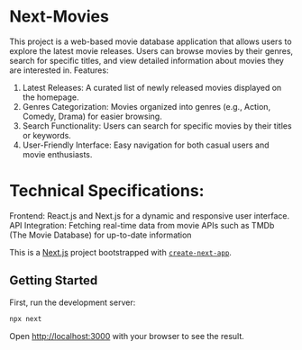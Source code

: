 # Next-Movies

This project is a web-based movie database application that allows users to explore the latest movie releases. Users can browse movies by their genres, search for specific titles, and view detailed information about movies they are interested in.
Features:

1. Latest Releases: A curated list of newly released movies displayed on the homepage.
2. Genres Categorization: Movies organized into genres (e.g., Action, Comedy, Drama) for easier browsing.
3. Search Functionality: Users can search for specific movies by their titles or keywords.
4. User-Friendly Interface: Easy navigation for both casual users and movie enthusiasts.

# Technical Specifications:
Frontend: React.js and Next.js for a dynamic and responsive user interface.
API Integration: Fetching real-time data from movie APIs such as TMDb (The Movie Database) for up-to-date information

This is a [Next.js](https://nextjs.org/) project bootstrapped with [`create-next-app`](https://github.com/vercel/next.js/tree/canary/packages/create-next-app).

## Getting Started

First, run the development server:

```bash
npx next
```

Open [http://localhost:3000](http://localhost:3000) with your browser to see the result.
